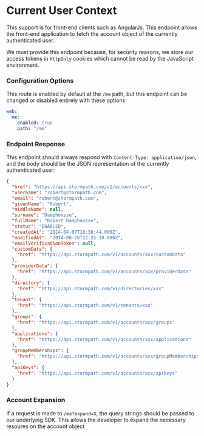 # Current User Context

This support is for front-end clients such as AngularJs.  This endpoint allows
the front-end application to fetch the account object of the currently
authenticated user.

We must provide this endpoint because, for security reasons, we store our
access tokens in `HttpOnly` cookies which cannot be read by the JavaScript
environment.

### Configuration Options

This route is enabled by default at the `/me` path, but this endpoint can be
changed or disabled entirely with these options:

```yaml
web:
  me:
    enabled: true
    path: "/me"
```

### Endpoint Response

This endpoint should always respond with `Content-Type: application/json`, and
the body should be the JSON representation of the currently authenticated user:

```json
{
  "href": "https://api.stormpath.com/v1/accounts/xxx",
  "username": "robert@stormpath.com",
  "email": "robert@stormpath.com",
  "givenName": "Robert",
  "middleName": null,
  "surname": "Damphousse",
  "fullName": "Robert Damphousse",
  "status": "ENABLED",
  "createdAt": "2014-04-07T16:38:44.000Z",
  "modifiedAt": "2014-08-28T22:35:10.000Z",
  "emailVerificationToken": null,
  "customData": {
    "href": "https://api.stormpath.com/v1/accounts/xxx/customData"
  },
  "providerData": {
    "href": "https://api.stormpath.com/v1/accounts/xxx/providerData"
  },
  "directory": {
    "href": "https://api.stormpath.com/v1/directories/xxx"
  },
  "tenant": {
    "href": "https://api.stormpath.com/v1/tenants/xxx"
  },
  "groups": {
    "href": "https://api.stormpath.com/v1/accounts/xxx/groups"
  },
  "applications": {
    "href": "https://api.stormpath.com/v1/accounts/xxx/applications"
  },
  "groupMemberships": {
    "href": "https://api.stormpath.com/v1/accounts/xxx/groupMemberships"
  },
  "apiKeys": {
    "href": "https://api.stormpath.com/v1/accounts/xxx/apiKeys"
  }
}
```

### Account Expansion

If a request is made to `/me?expand=X`, the query strings should be passed to
our underlying SDK.  This allows the developer to expand the necessary resoures
on the account object
